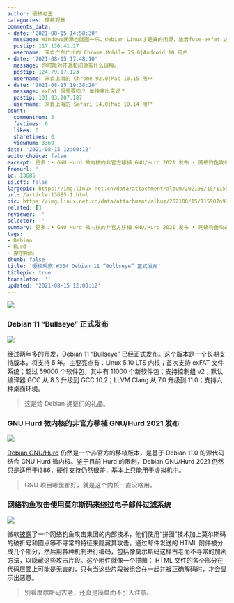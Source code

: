 ```yaml
---
author: 硬核老王
categories: 硬核观察
comments_data:
- date: '2021-08-15 14:58:30'
  message: Windows闭源也就图一乐，debian Linux才是真的闭源，放着fuse-exfat 这么好的驱动硬是不上，等到windows都能用linux了它才支持。。。
  postip: 117.136.41.27
  username: 来自广东广州的 Chrome Mobile 75.0|Android 10 用户
- date: '2021-08-15 17:48:10'
  message: 你可能对开源和闭源有什么误解。
  postip: 124.79.17.123
  username: 来自上海的 Chrome 92.0|Mac 10.15 用户
- date: '2021-08-15 19:38:20'
  message: exFat 很重要吗？ 单独拿出来说？
  postip: 101.93.207.187
  username: 来自上海的 Safari 14.0|Mac 10.14 用户
count:
  commentnum: 3
  favtimes: 0
  likes: 0
  sharetimes: 0
  viewnum: 3360
date: '2021-08-15 12:00:12'
editorchoice: false
excerpt: 更多：• GNU Hurd 微内核的非官方移植 GNU/Hurd 2021 发布 • 网络钓鱼攻击使用莫尔斯码来绕过电子邮件过滤系统
fromurl: ''
id: 13685
islctt: false
largepic: https://img.linux.net.cn/data/attachment/album/202108/15/115907n91vwmffa61qrzb5.jpg
url: /article-13685-1.html
pic: https://img.linux.net.cn/data/attachment/album/202108/15/115907n91vwmffa61qrzb5.jpg.thumb.jpg
related: []
reviewer: ''
selector: ''
summary: 更多：• GNU Hurd 微内核的非官方移植 GNU/Hurd 2021 发布 • 网络钓鱼攻击使用莫尔斯码来绕过电子邮件过滤系统
tags:
- Debian
- Hurd
- 摩尔斯码
thumb: false
title: '硬核观察 #364 Debian 11 “Bullseye” 正式发布'
titlepic: true
translator: ''
updated: '2021-08-15 12:00:12'
---
```


![](https://img.linux.net.cn/data/attachment/album/202108/15/115907n91vwmffa61qrzb5.jpg)


### Debian 11 “Bullseye” 正式发布


![](https://img.linux.net.cn/data/attachment/album/202108/15/115920p9kyiuy9n8jziksv.jpg)


经过两年多的开发，Debian 11 “Bullseye” 已经[正式发布](https://www.debian.org/News/2021/20210814)。这个版本是一个长期支持版本，将支持 5 年。主要亮点有：Linux 5.10 LTS 内核；首次支持 exFAT 文件系统；超过 59000 个软件包，其中有 11000 个新软件包；支持控制组 v2；默认编译器 GCC 从 8.3 升级到 GCC 10.2；LLVM Clang 从 7.0 升级到 11.0；支持六种桌面环境。



> 
> 这是给 Debian 拥趸们的礼品。
> 
> 
> 


### GNU Hurd 微内核的非官方移植 GNU/Hurd 2021 发布


![](https://img.linux.net.cn/data/attachment/album/202108/15/115939djururcccjab1jp3.jpg)


[Debian GNU/Hurd](https://lists.debian.org/debian-hurd/2021/08/msg00040.html) 仍然是一个非官方的移植版本，是基于 Debian 11.0 的源代码结合 GNU Hurd 微内核。鉴于目前 Hurd 的限制，Debian GNU/Hurd 2021 仍然只是适用于i386，硬件支持仍然很差，基本上只能用于虚拟机中。



> 
> GNU 项目哪里都好，就是这个内核一直没啥用。
> 
> 
> 


### 网络钓鱼攻击使用莫尔斯码来绕过电子邮件过滤系统


![](https://img.linux.net.cn/data/attachment/album/202108/15/115958tba14b9mbb111v68.jpg)


微软[披露](https://www.zdnet.com/article/this-unique-phishing-attack-uses-morse-code-to-hide-its-approach/)了一个网络钓鱼攻击集团的内部技术，他们使用“拼图”技术加上莫尔斯码的破折号和圆点等不寻常的特征来隐藏其攻击。通过邮件发送的 HTML 附件被分成几个部分，然后用各种机制进行编码，包括像莫尔斯码这样古老而不寻常的加密方法，以隐藏这些攻击片段。这个附件就像一个拼图： HTML 文件的各个部分在代码层面上可能是无害的，只有当这些片段被组合在一起并被正确解码时，才会显示出恶意。



> 
> 别看摩尔斯码古老，还真是简单而不引人注意。
> 
> 
>